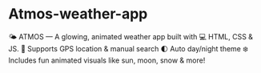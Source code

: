 # Atmos-weather-app
🌤️ ATMOS — A glowing, animated weather app built with 💻 HTML, CSS &amp; JS. 📍 Supports GPS location &amp; manual search 🌓 Auto day/night theme ❄️ Includes fun animated visuals like sun, moon, snow &amp; more!
